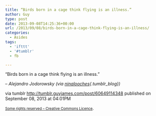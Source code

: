 ```yaml
---
title: “Birds born in a cage think flying is an illness.”
author: Guy
type: post
date: 2013-09-08T14:25:36+00:00
url: /2013/09/08/birds-born-in-a-cage-think-flying-is-an-illness/
categories:
  - Asides
tags:
  - 'ifttt'
  - '#tumblr'
  - fb

---
```

“Birds born in a cage think flying is an illness.”

&#8211; _Alejandro Jodorowsky (via [ninalooches][1]{.tumblr_blog})_

via tumblr http://tumblr.guyjames.com/post/60649114348 published on September 08, 2013 at 04:01PM

<small><a href="https://creativecommons.org/licenses/by-nc/3.0/" target="_blank">Some rights reserved &#8211; Creative Commons Licence</a></small>.

 [1]: http://ninalooches.tumblr.com/
